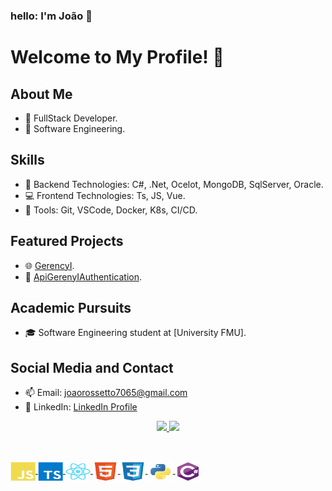 ### hello: I'm João 👋

# Welcome to My Profile! 👋

## About Me
- 🔭 FullStack Developer.
- 🌱 Software Engineering.

## Skills
- 🚀 Backend Technologies: C#, .Net, Ocelot, MongoDB, SqlServer, Oracle.
- 💻 Frontend Technologies: Ts, JS, Vue.
- 🔧 Tools: Git, VSCode, Docker, K8s, CI/CD.

## Featured Projects
- 🌐 [GerencyI](https://gerencyi-homolog.vercel.app/).
- 🚀 [ApiGerenyIAuthentication](https://gerencyiauthentication.azurewebsites.net/swagger/index.html).

## Academic Pursuits
- 🎓 Software Engineering student at [University FMU].

## Social Media and Contact
- 📫 Email: joaorossetto7065@gmail.com
- 📱 LinkedIn: [LinkedIn Profile](https://www.linkedin.com/in/joão-rossetto/)
    
<div align="center">
  <a href="https://https://github.com/joaoguthix">
  <img height="165em" src="https://github-readme-stats.vercel.app/api?username=joaoguthix&count_private=true&show_icons=true&theme=midnight-purple"/>
  <img height="165em" src="https://github-readme-stats.vercel.app/api/top-langs/?username=joaoguthix&langs_count=16&theme=midnight-purple&layout=compact"/>
</div>

##

<div style="display: inline_block"><br>
  <img align="center" alt="Rafa-Js" height="30" width="40" src="https://raw.githubusercontent.com/devicons/devicon/master/icons/javascript/javascript-plain.svg">
  <img align="center" alt="Rafa-Ts" height="30" width="40" src="https://raw.githubusercontent.com/devicons/devicon/master/icons/typescript/typescript-plain.svg">
  <img align="center" alt="Rafa-React" height="30" width="40" src="https://raw.githubusercontent.com/devicons/devicon/master/icons/react/react-original.svg">
  <img align="center" alt="Rafa-HTML" height="30" width="40" src="https://raw.githubusercontent.com/devicons/devicon/master/icons/html5/html5-original.svg">
  <img align="center" alt="Rafa-CSS" height="30" width="40" src="https://raw.githubusercontent.com/devicons/devicon/master/icons/css3/css3-original.svg">
  <img align="center" alt="Rafa-Python" height="30" width="40" src="https://raw.githubusercontent.com/devicons/devicon/master/icons/python/python-original.svg">
  <img align="center" alt="Rafa-Csharp" height="30" width="40" src="https://raw.githubusercontent.com/devicons/devicon/master/icons/csharp/csharp-original.svg">
  

  
</div>

